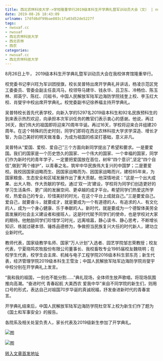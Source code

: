 ```yaml
---
title: 西北农林科技大学->学校隆重举行2019级本科生开学典礼暨军训动员大会（文） | nwsuaf.cc
date: 2019-08-26 18:43:09
urlname: 17dfd6df99bae803c1fa03d52de5227f
tags: 
- nwsuaf.cc
- nwsuaf
- 西北农林科技大学
- 西北农林
- 西农
categories:
- nwsuaf.cc
- 西北农林科技大学
---
```



8月26日上午， 2019级本科生开学典礼暨军训动员大会在我校体育馆隆重举行。

校党委书记李兴旺为军训团授旗，校长吴普特出席开学典礼并讲话，杨凌示范区党工委委员、管委会副主任袁鸿马，校领导马建华、钱永华、吕卫东、冷畅俭、陈玉林、郑英宁、陈红、闫祖书，中国人民解放军陆军边海防学院钱奎上校、李玉红大校、肖燮宇中校出席开学典礼。校党委副书记徐养福主持开学典礼。

吴普特校长首先代表学校，向新入学的5297名2019级本科生和92名民族预科生的到来表示热烈欢迎，向承担本次军训任务的教官们表示衷心的感谢。他说，再过36天，我们伟大的祖国即将迎来70周年华诞。再过16天，学校将迎来合并组建20周年。在这个特殊的历史时刻，同学们即将在西北农林科技大学求学深造、增长才智，为自己美好的明天做准备，为成为祖国的栋梁打基础，意义非凡。

吴普特从“爱国、爱校、爱自己”三个方面向新同学提出了希望和要求。一是要爱国。我们的国家是一个历史悠久的国家、一个伟大的国家、一个幸福的国家，同学们作为新时代的青年学子，一定要把爱国放在首位，树牢“四个意识”,坚定“四个自信”,做到“两个维护”，以青春之名，筑牢中华民族伟大复兴的中国梦；二是要爱校。我校因国家战略而生、因国家战略而为、因国家战略而兴，建校85年来，为国家粮食、生态安全和区域发展作出了重大贡献。他深情地说：“这是一个出大成果、出大人物、作大贡献的学校。通过‘双一流’建设，学校将为同学们创造更好的学习生活条件、更广阔的发展空间、更卓越的成才平台。希望同学们热爱这所学校，热爱自己的专业，珍惜美好的时光，在这个平台上成就自己。”三是要爱自己。爱自己，就要奋斗，就要成才，就是要成为一个有道德的人、有追求的人、有文化的人，成为一个身心健康、乐于奉献的人。新时代，就是要成为一个德智体美劳全面发展的社会主义建设者和接班人，这是时代赋予同学们的使命，也是学校对大家的期待。他勉励同学们珍惜学习时光，远离喧嚣，静心读书、静心思考，不断增长知识、练就过硬本领、锤炼品德修为，争做担当民族复兴大任的时代新人，建功立业新时代。

教师代表，国家级教学名师、国家“万人计划”入选者、园艺学院邹志荣教授；校友代表，宁夏晓鸣农牧股份有限公司董事长、我校畜牧专业1985届校友魏晓明；在校学生代表，校学生会主席、机械与电子工程学院2016级本科生郭东亮；新生代表，经济管理学院2019级本科生王雪汝；中国人民解放军陆军边海防学院肖燮宇中校分别在开学典礼上发言。

“我和我的祖国，一刻也不能分割……”典礼现场，全体师生放声歌唱，将现场氛围推向高潮。“奋进时代 青春起航 大美西农 爱我中华”来自不同学院的新生们，则用口号的形式，表达自己对祖国70岁华诞的真诚祝福，抒发奋进新时代的青春宣言。

开学典礼结束后，中国人民解放军陆军边海防学院杜空军上校为新生们作了题为《国土和军事安全》的报告。

各院系及相关处室负责人，家长代表及2019级新生参加了开学典礼。



![图](https://news.nwsuaf.edu.cn/images/content/2019-08/20190826154233178204.JPG)

![图](https://news.nwsuaf.edu.cn/images/content/2019-08/20190826154205206123.JPG)

[转入文章首发地址](https://news.nwsuaf.edu.cn/xnxw/91453.htm)